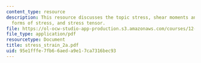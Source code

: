 ```yaml
---
content_type: resource
description: This resource discusses the topic stress, shear moments and symmetry,
  forms of stress, and stress tensor.
file: https://ol-ocw-studio-app-production.s3.amazonaws.com/courses/12-524-mechanical-properties-of-rocks-fall-2005/95e1fffe7fb66aeda9e17ca7316bec93_stress_strain_2a.pdf
file_type: application/pdf
resourcetype: Document
title: stress_strain_2a.pdf
uid: 95e1fffe-7fb6-6aed-a9e1-7ca7316bec93
---
```

